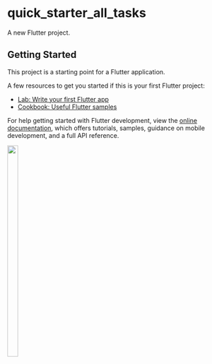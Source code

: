 # quick_starter_all_tasks

A new Flutter project.

## Getting Started

This project is a starting point for a Flutter application.

A few resources to get you started if this is your first Flutter project:

- [Lab: Write your first Flutter app](https://docs.flutter.dev/get-started/codelab)
- [Cookbook: Useful Flutter samples](https://docs.flutter.dev/cookbook)

For help getting started with Flutter development, view the
[online documentation](https://docs.flutter.dev/), which offers tutorials,
samples, guidance on mobile development, and a full API reference.



<p>
  <img src="![Screenshot_20240322_225035](https://github.com/Krupaparmar30/quick_starter_all_tasks/assets/149374671/96749010-1b06-4251-ab28-d76e7cccb59b)"width=22% height=35%>
</p>
